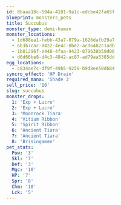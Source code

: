 ```yaml
---
id: 8baaa18c-594a-4181-9a1c-edcbe42fa65f
blueprint: monsters_pets
title: Succubus
monster_type: demi-human
monster_locations:
  - 1d688ea1-febb-43a7-879a-1626dafb29a7
  - 6b3b7cac-0422-4e4c-8be2-acd6482c1adb
  - 1b81296f-e448-4faa-9423-879638b59d06
  - d6d66be8-d4c3-4842-ac87-ad79aa5385dd
egg_locations:
  - c834ae7c-df9f-49b5-9259-b9d8ee50d684
syncro_effect: 'HP Drain'
required_mana: 'Shade 3'
sell_price: '10'
slug: succubus
monster_drops:
  1: 'Exp + Lucre'
  2: 'Exp + Lucre'
  3: 'Moonrock Tiara'
  4: 'Vitium Ribbon'
  5: 'Spirit Ribbon'
  6: 'Ancient Tiara'
  7: 'Ancient Tiara'
  8: 'Brisingamen'
pet_stats:
  Pow: '3'
  Skl: '7'
  Def: '3'
  Mgc: '10'
  HP: '7'
  Spr: '8'
  Chm: '10'
  Lck: '5'
---
```

